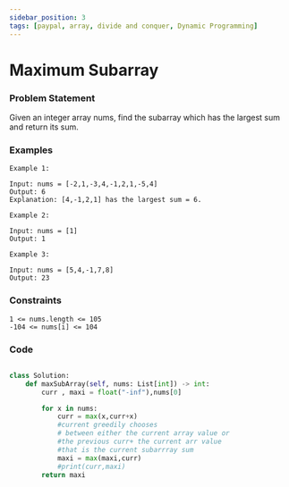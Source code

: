 ```yaml
---
sidebar_position: 3
tags: [paypal, array, divide and conquer, Dynamic Programming]
---
```


# Maximum Subarray

### Problem Statement

Given an integer array nums, find the subarray which has the largest sum and return its sum.

### Examples

```
Example 1:

Input: nums = [-2,1,-3,4,-1,2,1,-5,4]
Output: 6
Explanation: [4,-1,2,1] has the largest sum = 6.

Example 2:

Input: nums = [1]
Output: 1

Example 3:

Input: nums = [5,4,-1,7,8]
Output: 23
```

### Constraints

```
1 <= nums.length <= 105
-104 <= nums[i] <= 104

```

### Code

```python title="Python3 Code"

class Solution:
    def maxSubArray(self, nums: List[int]) -> int:
        curr , maxi = float("-inf"),nums[0]

        for x in nums:
            curr = max(x,curr+x)
            #current greedily chooses
            # between either the current array value or
            #the previous curr+ the current arr value
            #that is the current subarrray sum
            maxi = max(maxi,curr)
            #print(curr,maxi)
        return maxi
```
